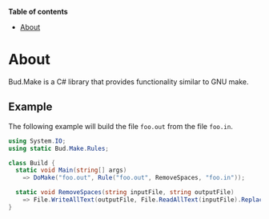 __Table of contents__

* [About](#about)


# About

Bud.Make is a C# library that provides functionality similar to GNU make.


## Example

The following example will build the file `foo.out` from the file `foo.in`.

```csharp
using System.IO;
using static Bud.Make.Rules;

class Build {
  static void Main(string[] args)
    => DoMake("foo.out", Rule("foo.out", RemoveSpaces, "foo.in"));

  static void RemoveSpaces(string inputFile, string outputFile)
    => File.WriteAllText(outputFile, File.ReadAllText(inputFile).Replace(" ", ""));
}
```